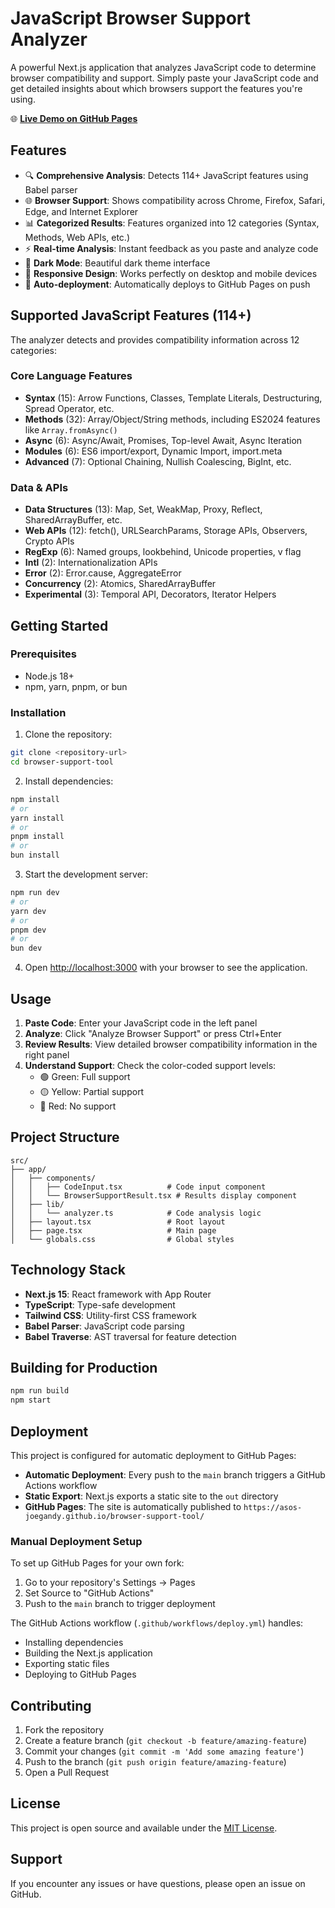 # JavaScript Browser Support Analyzer

A powerful Next.js application that analyzes JavaScript code to determine browser compatibility and support. Simply paste your JavaScript code and get detailed insights about which browsers support the features you're using.

🌐 **[Live Demo on GitHub Pages](https://asos-joegandy.github.io/browser-support-tool/)**

## Features

- 🔍 **Comprehensive Analysis**: Detects 114+ JavaScript features using Babel parser
- 🌐 **Browser Support**: Shows compatibility across Chrome, Firefox, Safari, Edge, and Internet Explorer  
- 📊 **Categorized Results**: Features organized into 12 categories (Syntax, Methods, Web APIs, etc.)
- ⚡ **Real-time Analysis**: Instant feedback as you paste and analyze code
- 🌙 **Dark Mode**: Beautiful dark theme interface
- 📱 **Responsive Design**: Works perfectly on desktop and mobile devices
- 🚀 **Auto-deployment**: Automatically deploys to GitHub Pages on push

## Supported JavaScript Features (114+)

The analyzer detects and provides compatibility information across 12 categories:

### Core Language Features
- **Syntax** (15): Arrow Functions, Classes, Template Literals, Destructuring, Spread Operator, etc.
- **Methods** (32): Array/Object/String methods, including ES2024 features like `Array.fromAsync()`
- **Async** (6): Async/Await, Promises, Top-level Await, Async Iteration
- **Modules** (6): ES6 import/export, Dynamic Import, import.meta
- **Advanced** (7): Optional Chaining, Nullish Coalescing, BigInt, etc.

### Data & APIs
- **Data Structures** (13): Map, Set, WeakMap, Proxy, Reflect, SharedArrayBuffer, etc.
- **Web APIs** (12): fetch(), URLSearchParams, Storage APIs, Observers, Crypto APIs
- **RegExp** (6): Named groups, lookbehind, Unicode properties, v flag
- **Intl** (2): Internationalization APIs
- **Error** (2): Error.cause, AggregateError
- **Concurrency** (2): Atomics, SharedArrayBuffer
- **Experimental** (3): Temporal API, Decorators, Iterator Helpers

## Getting Started

### Prerequisites

- Node.js 18+ 
- npm, yarn, pnpm, or bun

### Installation

1. Clone the repository:
```bash
git clone <repository-url>
cd browser-support-tool
```

2. Install dependencies:
```bash
npm install
# or
yarn install
# or 
pnpm install
# or
bun install
```

3. Start the development server:
```bash
npm run dev
# or
yarn dev
# or
pnpm dev  
# or
bun dev
```

4. Open [http://localhost:3000](http://localhost:3000) with your browser to see the application.

## Usage

1. **Paste Code**: Enter your JavaScript code in the left panel
2. **Analyze**: Click "Analyze Browser Support" or press Ctrl+Enter
3. **Review Results**: View detailed browser compatibility information in the right panel
4. **Understand Support**: Check the color-coded support levels:
   - 🟢 Green: Full support
   - 🟡 Yellow: Partial support  
   - 🔴 Red: No support

## Project Structure

```
src/
├── app/
│   ├── components/
│   │   ├── CodeInput.tsx          # Code input component
│   │   └── BrowserSupportResult.tsx # Results display component
│   ├── lib/
│   │   └── analyzer.ts            # Code analysis logic
│   ├── layout.tsx                 # Root layout
│   ├── page.tsx                   # Main page
│   └── globals.css                # Global styles
```

## Technology Stack

- **Next.js 15**: React framework with App Router
- **TypeScript**: Type-safe development
- **Tailwind CSS**: Utility-first CSS framework
- **Babel Parser**: JavaScript code parsing
- **Babel Traverse**: AST traversal for feature detection

## Building for Production

```bash
npm run build
npm start
```

## Deployment

This project is configured for automatic deployment to GitHub Pages:

- **Automatic Deployment**: Every push to the `main` branch triggers a GitHub Actions workflow
- **Static Export**: Next.js exports a static site to the `out` directory
- **GitHub Pages**: The site is automatically published to `https://asos-joegandy.github.io/browser-support-tool/`

### Manual Deployment Setup

To set up GitHub Pages for your own fork:

1. Go to your repository's Settings → Pages
2. Set Source to "GitHub Actions"
3. Push to the `main` branch to trigger deployment

The GitHub Actions workflow (`.github/workflows/deploy.yml`) handles:
- Installing dependencies
- Building the Next.js application
- Exporting static files
- Deploying to GitHub Pages

## Contributing

1. Fork the repository
2. Create a feature branch (`git checkout -b feature/amazing-feature`)
3. Commit your changes (`git commit -m 'Add some amazing feature'`)
4. Push to the branch (`git push origin feature/amazing-feature`)
5. Open a Pull Request

## License

This project is open source and available under the [MIT License](LICENSE).

## Support

If you encounter any issues or have questions, please open an issue on GitHub.
